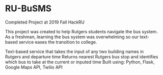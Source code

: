 # RU-BuSMS
Completed Project at 2019 Fall HackRU

This project was created to help Rutgers students navigate the bus system.
As a freshman, learning the bus system was overwhelming so our text-based service eases the transition to college.

Text-based service that takes the input of any two building names in Rutgers and departure time
Returns nearest Rutgers bus stop and identifies which bus to take at the current or inputed time
Built using: Python, Flask, Google Maps API, Twilio API
